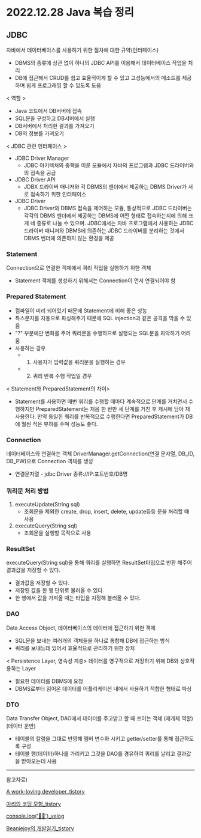 # 2022.12.28 Java 복습 정리 

## JDBC
자바에서 데이터베이스를 사용하기 위한 절차에 대한 규약(인터페이스)
- DBMS의 종류에 상관 없이 하나의 JDBC API를 이용해서 데이터베이스 작업을 처리
- DB에 접근해서 CRUD를 쉽고 효율적이게 할 수 있고 고성능에서의 메소드를 제공하며 쉽게 프로그래밍 할 수 있도록 도움
  
< 역할 >
- Java 코드에서 DB서버에 접속
- SQL문을 구성하고 DB서버에서 실행 
- DB서버에서 처리한 결과를 가져오기
- DB의 정보를 가져오기 

< JDBC 관련 인터페이스 >
- JDBC Driver Manager
  - JDBC 아키텍처의 중핵을 이룬 모듈에서 자바의 프로그램과 JDBC 드라이버와의 접속을 공급
- JDBC Driver API
  - JDBX 드라이버 매니저와 각 DBMS의 벤더에서 제공하는 DBMS Driver가 서로 접속하기 위한 인터페이스
- JDBC Driver
  - JDBC Driver와 DBMS 접속을 제어하는 모듈, 통상적으로 JDBC 드라이버는 각각의 DBMS 벤더에서 제공하는 DBMS에 어떤 형태로 접속하는지에 의해 크게 네 종류로 나눌 수 있으며. JDBC에서는 자바 프로그램에서 사용하는 JDBC 드라이버 매니저와 DBMS에 의존하는 JDBC 드라이버를 분리하는 것에서 DBMS 벤더에 의존하지 않는 환경을 제공 


### Statement
Connection으로 연결한 객체에서 쿼리 작업을 실행하기 위한 객체
- Statement 객체를 생성하기 위해서는 Connection이 먼저 연결되어야 함
  
### Prepared Statement
- 컴파일이 미리 되어있기 때문에 Statement에 비해 좋은 성능
- 특스문자를 자동으로 파싱해주기 때문에 SQL injection과 같은 공격을 막을 수 있음
- "?" 부분에만 변화를 주어 쿼리문을 수행하므로 실행되는 SQL문을 파악하기 어려움 
- 사용하는 경우
  - 1. 사용자가 입력값을 쿼리문을 실행하는 경우
  - 2. 쿼리 반복 수행 작업일 경우 

< Statement와 PreparedStatement의 차이>
- Statement를 사용하면 매번 쿼리를 수행할 때마다 계속적으로 단계를 거치면서 수행하지만 PreparedStatement는 처음 한 번만 세 단계를 거친 후 캐시에 담아 재사용한다. 만약 동일한 쿼리를 반복적으로 수행한다면 PreparedStatement가 DB에 훨씬 적은 부하를 주며 성능도 좋다.

### Connection
데이터베이스와 연결하는 객체
DriverManager.getConnection(연결 문자열, DB_ID, DB_PW)으로 Connection 객체를 생성
- 연결문자열 - jdbc:Driver 종류://IP:포트번호/DB명

### 쿼리문 처리 방법
1. executeUpdate(String sql)
   - 조회문을 제외한 create, drop, insert, delete, update등등 문을 처리할 때 사용 
2. executeQuery(String sql)
   - 조회문을 실행할 목적으로 사용

### ResultSet
executeQuery(String sql)을 통해 쿼리를 실행하면 ResultSet타입으로 반환 해주어 결과값을 저장할 수 있다.
- 결과값을 저장할 수 있다.
- 저장된 값을 한 행 단위로 불러올 수 있다.
- 한 행에서 값을 가져올 때는 타입을 지정해 불러올 수 있다.
  
### DAO
Data Access Object, 데이터베이스의 데이터에 접근하기 위한 객체
- SQL문을 보내는 여러개의 객체들을 하나로 통합해 DB에 접근하는 방식 
- 쿼리를 보내느데 있어서 효율적으로 관리하기 위한 장치
  
< Persistence Layer, 영속성 계층>
데이터를 영구적으로 저장하기 위해 DB와 상호작용하는 Layer
- 필요한 데이터를 DBMS에 요청
- DBMS로부터 읽어온 데이터를 어플리케이션 내에서 사용하기 적합한 형태로 파싱 


### DTO
Data Transfer Object, DAO에서 데이터를 주고받고 할 때 쓰이는 객체 (매개체 역할)(데이터 운반)
- 테이블의 칼럼을 그대로 반영해 멤버 변수화 시키고 getter/setter를 통해 접근하도록 구성
- 테이블 행(데이터)하나를 가리키고 그것을 DAO를 경유하여 쿼리를 날리고 결과값을 받아오는데 사용 
  


  

---

참고자료)

[A work-loving developer_tistory](https://jaehoney.tistory.com/29)

[아리의 코딩 모험_tistory](https://aricode.tistory.com/10)

[console.log('🧏🏻')_velog](https://velog.io/@ragnarok_code/DataBase-Statement와-Prepared-Statement-차이점)

[Beaniejoy의 개발일기_tistory](https://beaniejoy.tistory.com/22)

